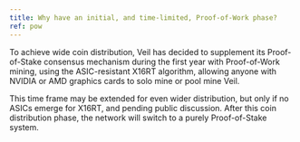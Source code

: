 ```yaml
---
title: Why have an initial, and time-limited, Proof-of-Work phase?
ref: pow
---
```

To achieve wide coin distribution, Veil has decided to supplement its Proof-of-Stake consensus mechanism during the first year with Proof-of-Work mining, using the ASIC-resistant X16RT algorithm, allowing anyone with NVIDIA or AMD graphics cards to solo mine or pool mine Veil.

This time frame may be extended for even wider distribution, but only if no ASICs emerge for X16RT, and pending public discussion. After this coin distribution phase, the network will switch to a purely Proof-of-Stake system.
